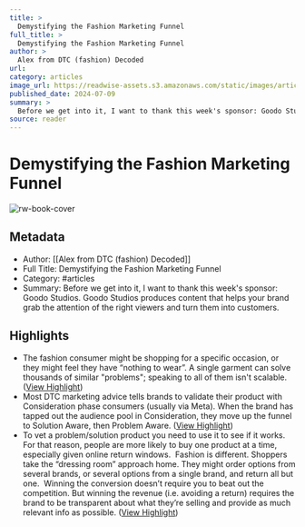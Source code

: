 ```yaml
---
title: >
  Demystifying the Fashion Marketing Funnel
full_title: >
  Demystifying the Fashion Marketing Funnel
author: >
  Alex from DTC (fashion) Decoded
url: 
category: articles
image_url: https://readwise-assets.s3.amazonaws.com/static/images/article1.be68295a7e40.png
published_date: 2024-07-09
summary: >
  Before we get into it, I want to thank this week's sponsor: Goodo Studios. Goodo Studios produces content that helps your brand grab the attention of the right viewers and turn them into customers.
source: reader
---
```

# Demystifying the Fashion Marketing Funnel

![rw-book-cover](https://readwise-assets.s3.amazonaws.com/static/images/article1.be68295a7e40.png)

## Metadata
- Author: [[Alex from DTC (fashion) Decoded]]
- Full Title: Demystifying the Fashion Marketing Funnel
- Category: #articles
- Summary: Before we get into it, I want to thank this week's sponsor: Goodo Studios. Goodo Studios produces content that helps your brand grab the attention of the right viewers and turn them into customers.

## Highlights
- The fashion consumer might be shopping for a specific occasion, or they might feel they have “nothing to wear”. A single garment can solve thousands of similar "problems"; speaking to all of them isn't scalable. ([View Highlight](https://read.readwise.io/read/01j2dyy9qh3rhn64stxawwd4jh))
- Most DTC marketing advice tells brands to validate their product with Consideration phase consumers (usually via Meta). When the brand has tapped out the audience pool in Consideration, they move up the funnel to Solution Aware, then Problem Aware. ([View Highlight](https://read.readwise.io/read/01j2dyyvf0zqj9kp5rj76fg9nz))
- To vet a problem/solution product you need to use it to see if it works. For that reason, people are more likely to buy one product at a time, especially given online return windows.
  ​
  Fashion is different. Shoppers take the “dressing room” approach home. They might order options from several brands, or several options from a single brand, and return all but one.
  ​
  Winning the conversion doesn’t require you to beat out the competition. But winning the revenue (i.e. avoiding a return) requires the brand to be transparent about what they’re selling and provide as much relevant info as possible. ([View Highlight](https://read.readwise.io/read/01j2dz2bj20qnm1ksea6kc3jge))


